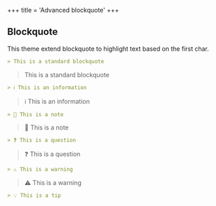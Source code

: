 +++
title = 'Advanced blockquote'
+++

## Blockquote 

This theme extend blockquote to highlight text based on the first char.

```md
> This is a standard blockquote
```
>This is a standard blockquote

```md
> ℹ This is an information
```
> ℹ This is an information

```md
> 📎 This is a note
```
> 📎 This is a note

```md
> ❓ This is a question
```
> ❓ This is a question

```md
> ⚠ This is a warning
```
> ⚠ This is a warning 

```md
> 💡 This is a tip
```